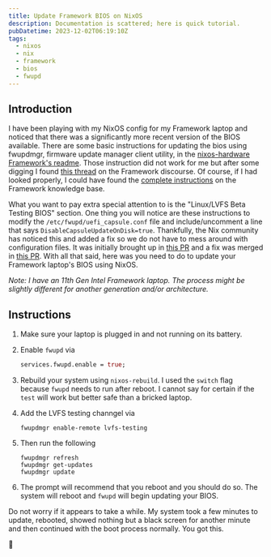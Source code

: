 ```yaml
---
title: Update Framework BIOS on NixOS
description: Documentation is scattered; here is quick tutorial.
pubDatetime: 2023-12-02T06:19:10Z
tags:
  - nixos
  - nix
  - framework
  - bios
  - fwupd
---
```


## Introduction

I have been playing with my NixOS config for my Framework laptop and noticed that there was a significantly more recent version of the BIOS available.
There are some basic instructions for updating the bios using fwupdmgr, firmware update manager client utility, in the [nixos-hardware Framework's readme][ nixos-hardware-framework-readme ].
Those instruction did not work for me but after some digging I found [this thread][framework-discourse-lvfs-testing] on the Framework discourse.
Of course, if I had looked properly, I could have found the [complete instructions][framework-update-bios-guide] on the Framework knowledge base.

What you want to pay extra special attention to is the "Linux/LVFS Beta Testing BIOS" section.
One thing you will notice are these instructions to modify the `/etc/fwupd/uefi_capsule.conf` file and include/uncomment a line that says `DisableCapsuleUpdateOnDisk=true`.
Thankfully, the Nix community has noticed this and added a fix so we do not have to mess around with configuration files.
It was initially brought up in [this PR][fwupd-fix-closed] and a fix was merged in [this PR][fwupd-fix-merged].
With all that said, here was you need to do to update your Framework laptop's BIOS using NixOS.

_Note: I have an 11th Gen Intel Framework laptop. The process might be slightly different for another generation and/or architecture._

## Instructions

1. Make sure your laptop is plugged in and not running on its battery.
1. Enable `fwupd` via

    ```nix
    services.fwupd.enable = true;
    ```

1. Rebuild your system using `nixos-rebuild`.
    I used the `switch` flag because `fwupd` needs to run after reboot.
    I cannot say for certain if the `test` will work but better safe than a bricked laptop.
1. Add the LVFS testing channgel via

    ```shell
    fwupdmgr enable-remote lvfs-testing
    ```

1. Then run the following

    ```shell
    fwupdmgr refresh
    fwupdmgr get-updates
    fwupdmgr update
    ```

1. The prompt will recommend that you reboot and you should do so. The system will reboot and `fwupd` will begin updating your BIOS.

Do not worry if it appears to take a while.
My system took a few minutes to update, rebooted, showed nothing but a black screen for another minute and then continued with the boot process normally.
You got this.

👋

[nixos-hardware-framework-readme]: https://github.com/NixOS/nixos-hardware/blob/8772491ed75f150f02552c60694e1beff9f46013/framework/README.md
[framework-update-bios-guide]: https://knowledgebase.frame.work/en_us/updating-bios-on-linux-Hk4pROTn
[framework-discourse-lvfs-testing]: https://community.frame.work/t/solved-trying-to-upgrade-firmware/25512
[fwupd-fix-closed]: https://github.com/NixOS/nixpkgs/pull/208326
[fwupd-fix-merged]: https://github.com/NixOS/nixpkgs/pull/212860

